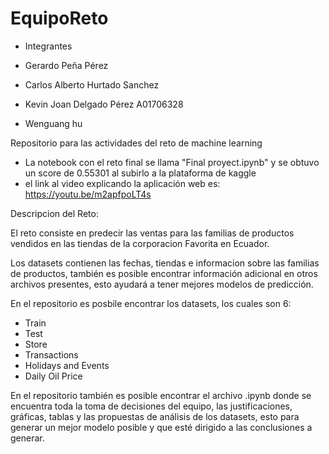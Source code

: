 # EquipoReto

- Integrantes

- Gerardo Peña Pérez
- Carlos Alberto Hurtado Sanchez
- Kevin Joan Delgado Pérez A01706328
- Wenguang hu

Repositorio para las actividades del reto de machine learning

- La notebook con el reto final se llama "Final proyect.ipynb" y se obtuvo un score de 0.55301 al subirlo a la plataforma de kaggle
- el link al video explicando la aplicación web es: https://youtu.be/m2apfpoLT4s

Descripcion del Reto:

El reto consiste en predecir las ventas para las familias de productos vendidos en las tiendas de la corporacion Favorita en Ecuador.

Los datasets contienen las fechas, tiendas e informacion sobre las familias de productos, también es posible encontrar información adicional en otros archivos presentes, esto ayudará a tener mejores modelos de predicción.

En el repositorio es posbile encontrar los datasets, los cuales son 6:

 - Train
 - Test
 - Store
 - Transactions
 - Holidays and Events
 - Daily Oil Price
 
En el repositorio también es posible encontrar el archivo .ipynb donde se encuentra toda la toma de decisiones del equipo, las justificaciones, gráficas, tablas y las propuestas de análisis de los datasets, esto para generar un mejor modelo posible y que esté dirigido a las conclusiones a generar. 
